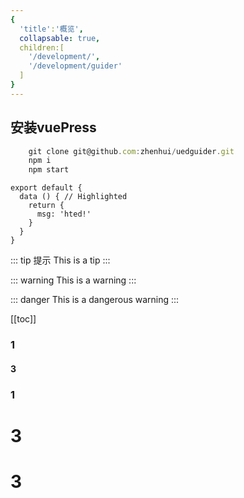 ```yaml
---
{
  'title':'概览',
  collapsable: true,
  children:[
    '/development/',
    '/development/guider'
  ]
}
---
```

<!-- {{ $page }} -->
## 安装vuePress

``` js
    git clone git@github.com:zhenhui/uedguider.git
    npm i
    npm start
```

<test :btn="`实打实`"/>

``` js{3-5}
export default {
  data () { // Highlighted
    return {
      msg: 'hted!'
    }
  }
}
```

::: tip 提示
This is a tip
:::

::: warning
This is a warning
:::

::: danger
This is a dangerous warning
:::

[[toc]]

### 1
#### 3
### 1
# 3
# 3
